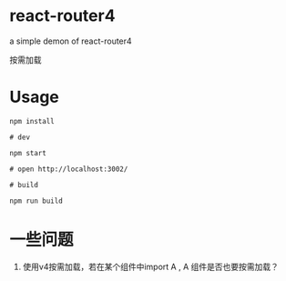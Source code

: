 # react-router4
a simple demon of react-router4

按需加载

# Usage

`npm install`

`# dev `

`npm start`

`# open http://localhost:3002/`

`# build`

`npm run build`

# 一些问题
1. 使用v4按需加载，若在某个组件中import A , A 组件是否也要按需加载？
